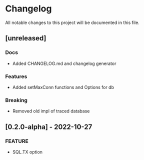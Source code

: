 # Changelog

All notable changes to this project will be documented in this file.

## [unreleased]

### Docs

- Added CHANGELOG.md and changelog generator

### Features

- Added setMaxConn functions and Options for db

### Breaking

- Removed old impl of traced database

## [0.2.0-alpha] - 2022-10-27

### FEATURE

- SQL.TX option

<!-- generated by git-cliff -->
